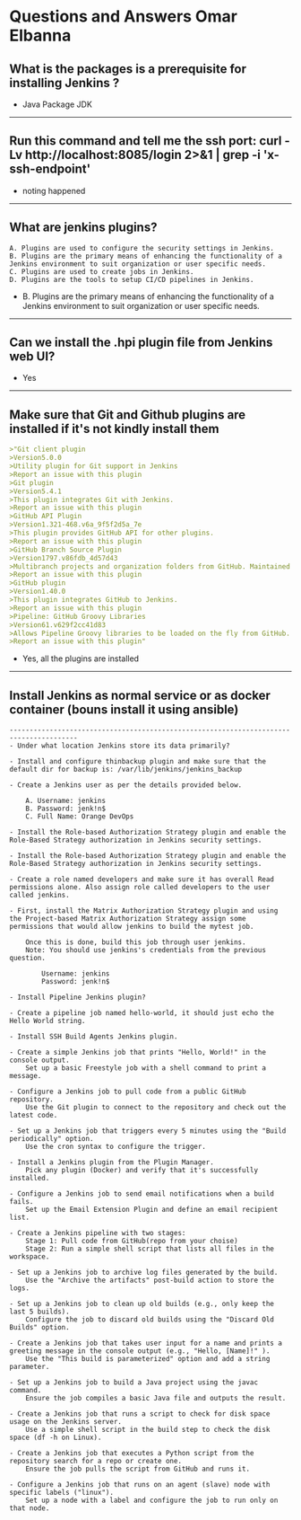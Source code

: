 # Questions and Answers Omar Elbanna

## What is the packages is a prerequisite for installing Jenkins ?
- Java Package JDK
---------------------------------------------------------------------------------------
## Run this command and tell me the ssh port: curl -Lv http://localhost:8085/login 2>&1 | grep -i 'x-ssh-endpoint'
- noting happened 
---------------------------------------------------------------------------------------
## What are jenkins plugins?

	A. Plugins are used to configure the security settings in Jenkins.
	B. Plugins are the primary means of enhancing the functionality of a Jenkins environment to suit organization or user specific needs.
	C. Plugins are used to create jobs in Jenkins.
	D. Plugins are the tools to setup CI/CD pipelines in Jenkins.

- B. Plugins are the primary means of enhancing the functionality of a Jenkins environment to suit organization or user specific needs.
---------------------------------------------------------------------------------------
## Can we install the .hpi plugin file from Jenkins web UI?
- Yes
---------------------------------------------------------------------------------------
## Make sure that Git and Github plugins are installed if it's not kindly install them
```markdown
>"Git client plugin
>Version5.0.0
>Utility plugin for Git support in Jenkins
>Report an issue with this plugin
>Git plugin
>Version5.4.1
>This plugin integrates Git with Jenkins.
>Report an issue with this plugin
>GitHub API Plugin
>Version1.321-468.v6a_9f5f2d5a_7e
>This plugin provides GitHub API for other plugins.
>Report an issue with this plugin
>GitHub Branch Source Plugin
>Version1797.v86fdb_4d57d43
>Multibranch projects and organization folders from GitHub. Maintained by CloudBees, Inc.
>Report an issue with this plugin
>GitHub plugin
>Version1.40.0
>This plugin integrates GitHub to Jenkins.
>Report an issue with this plugin
>Pipeline: GitHub Groovy Libraries
>Version61.v629f2cc41d83
>Allows Pipeline Groovy libraries to be loaded on the fly from GitHub.
>Report an issue with this plugin"
```
- Yes, all the plugins are installed
---------------------------------------------------------------------------------------
## Install Jenkins as normal service or as docker container (bouns install it using ansible)
```mar
---------------------------------------------------------------------------------------
- Under what location Jenkins store its data primarily?

- Install and configure thinbackup plugin and make sure that the default dir for backup is: /var/lib/jenkins/jenkins_backup

- Create a Jenkins user as per the details provided below.

	A. Username: jenkins
	B. Password: jenk!n$
	C. Full Name: Orange DevOps

- Install the Role-based Authorization Strategy plugin and enable the Role-Based Strategy authorization in Jenkins security settings.

- Install the Role-based Authorization Strategy plugin and enable the Role-Based Strategy authorization in Jenkins security settings.

- Create a role named developers and make sure it has overall Read permissions alone. Also assign role called developers to the user called jenkins.

- First, install the Matrix Authorization Strategy plugin and using the Project-based Matrix Authorization Strategy assign some permissions that would allow jenkins to build the mytest job.

	Once this is done, build this job through user jenkins.
	Note: You should use jenkins's credentials from the previous question.
	
		Username: jenkins
		Password: jenk!n$

- Install Pipeline Jenkins plugin?

- Create a pipeline job named hello-world, it should just echo the Hello World string.

- Install SSH Build Agents Jenkins plugin.

- Create a simple Jenkins job that prints "Hello, World!" in the console output.
	Set up a basic Freestyle job with a shell command to print a message.

- Configure a Jenkins job to pull code from a public GitHub repository.
	Use the Git plugin to connect to the repository and check out the latest code.

- Set up a Jenkins job that triggers every 5 minutes using the "Build periodically" option.
	Use the cron syntax to configure the trigger.

- Install a Jenkins plugin from the Plugin Manager.
	Pick any plugin (Docker) and verify that it's successfully installed.

- Configure a Jenkins job to send email notifications when a build fails.
	Set up the Email Extension Plugin and define an email recipient list.

- Create a Jenkins pipeline with two stages:
	Stage 1: Pull code from GitHub(repo from your choise)
	Stage 2: Run a simple shell script that lists all files in the workspace.

- Set up a Jenkins job to archive log files generated by the build.
	Use the "Archive the artifacts" post-build action to store the logs.

- Set up a Jenkins job to clean up old builds (e.g., only keep the last 5 builds).
	Configure the job to discard old builds using the "Discard Old Builds" option.

- Create a Jenkins job that takes user input for a name and prints a greeting message in the console output (e.g., "Hello, [Name]!" ).
	Use the "This build is parameterized" option and add a string parameter.

- Set up a Jenkins job to build a Java project using the javac command.
	Ensure the job compiles a basic Java file and outputs the result.

- Create a Jenkins job that runs a script to check for disk space usage on the Jenkins server.
	Use a simple shell script in the build step to check the disk space (df -h on Linux).

- Create a Jenkins job that executes a Python script from the repository search for a repo or create one.
	Ensure the job pulls the script from GitHub and runs it.

- Configure a Jenkins job that runs on an agent (slave) node with specific labels ("linux").
	Set up a node with a label and configure the job to run only on that node.